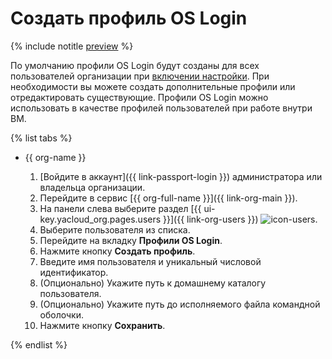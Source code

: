 # Создать профиль OS Login

{% include notitle [preview](../../_includes/note-preview-by-request.md) %}

По умолчанию профили OS Login будут созданы для всех пользователей организации при [включении настройки](./os-login-access.md). При необходимости вы можете создать дополнительные профили или отредактировать существующие. Профили OS Login можно использовать в качестве профилей пользователей при работе внутри ВМ.

{% list tabs %}

- {{ org-name }}

  1. [Войдите в аккаунт]({{ link-passport-login }}) администратора или владельца организации.
  1. Перейдите в сервис [{{ org-full-name }}]({{ link-org-main }}).
  1. На панели слева выберите раздел [{{ ui-key.yacloud_org.pages.users }}]({{ link-org-users }}) ![icon-users](../../_assets/organization/icon-users.svg).
  1. Выберите пользователя из списка.
  1. Перейдите на вкладку **Профили OS Login**.
  1. Нажмите кнопку **Создать профиль**.
  1. Введите имя пользователя и уникальный числовой идентификатор.
  1. (Опционально) Укажите путь к домашнему каталогу пользователя.
  1. (Опционально) Укажите путь до исполняемого файла командной оболочки.
  1. Нажмите кнопку **Сохранить**.

{% endlist %}
